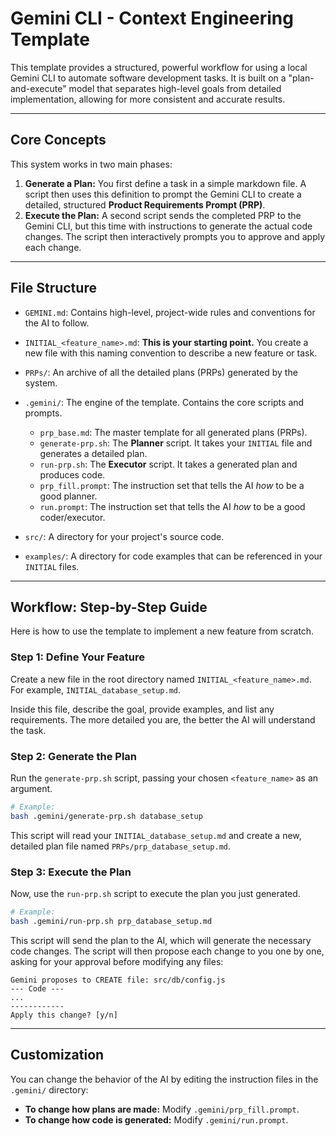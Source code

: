 # Gemini CLI - Context Engineering Template

This template provides a structured, powerful workflow for using a local Gemini CLI to automate software development tasks. It is built on a "plan-and-execute" model that separates high-level goals from detailed implementation, allowing for more consistent and accurate results.

---

## Core Concepts

This system works in two main phases:

1.  **Generate a Plan:** You first define a task in a simple markdown file. A script then uses this definition to prompt the Gemini CLI to create a detailed, structured **Product Requirements Prompt (PRP)**.
2.  **Execute the Plan:** A second script sends the completed PRP to the Gemini CLI, but this time with instructions to generate the actual code changes. The script then interactively prompts you to approve and apply each change.

---

## File Structure

- `GEMINI.md`: Contains high-level, project-wide rules and conventions for the AI to follow.

- `INITIAL_<feature_name>.md`: **This is your starting point.** You create a new file with this naming convention to describe a new feature or task.

- `PRPs/`: An archive of all the detailed plans (PRPs) generated by the system.

- `.gemini/`: The engine of the template. Contains the core scripts and prompts.
    - `prp_base.md`: The master template for all generated plans (PRPs).
    - `generate-prp.sh`: The **Planner** script. It takes your `INITIAL` file and generates a detailed plan.
    - `run-prp.sh`: The **Executor** script. It takes a generated plan and produces code.
    - `prp_fill.prompt`: The instruction set that tells the AI *how* to be a good planner.
    - `run.prompt`: The instruction set that tells the AI *how* to be a good coder/executor.

- `src/`: A directory for your project's source code.

- `examples/`: A directory for code examples that can be referenced in your `INITIAL` files.

---

## Workflow: Step-by-Step Guide

Here is how to use the template to implement a new feature from scratch.

### Step 1: Define Your Feature

Create a new file in the root directory named `INITIAL_<feature_name>.md`. For example, `INITIAL_database_setup.md`.

Inside this file, describe the goal, provide examples, and list any requirements. The more detailed you are, the better the AI will understand the task.

### Step 2: Generate the Plan

Run the `generate-prp.sh` script, passing your chosen `<feature_name>` as an argument.

```bash
# Example:
bash .gemini/generate-prp.sh database_setup
```

This script will read your `INITIAL_database_setup.md` and create a new, detailed plan file named `PRPs/prp_database_setup.md`.

### Step 3: Execute the Plan

Now, use the `run-prp.sh` script to execute the plan you just generated.

```bash
# Example:
bash .gemini/run-prp.sh prp_database_setup.md
```

This script will send the plan to the AI, which will generate the necessary code changes. The script will then propose each change to you one by one, asking for your approval before modifying any files:

```
Gemini proposes to CREATE file: src/db/config.js
--- Code ---
...
------------
Apply this change? [y/n]
```

---

## Customization

You can change the behavior of the AI by editing the instruction files in the `.gemini/` directory:

-   **To change how plans are made:** Modify `.gemini/prp_fill.prompt`.
-   **To change how code is generated:** Modify `.gemini/run.prompt`.